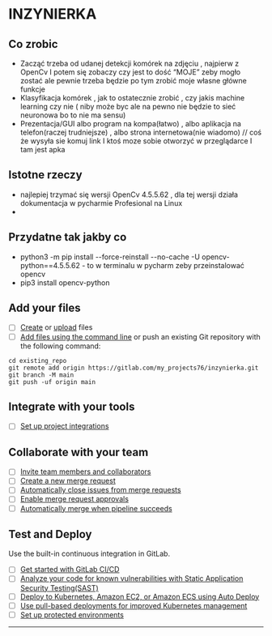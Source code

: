 # INZYNIERKA



## Co zrobic

- Zacząć trzeba od udanej detekcji komórek na zdjęciu , najpierw z OpenCv I potem się zobaczy czy jest to dość  “MOJE” zeby mogło zostać ale pewnie trzeba będzie po tym zrobić moje własne główne funkcje
- Klasyfikacja komórek , jak to ostatecznie zrobić , czy jakis machine learning czy nie ( niby może byc ale na pewno nie będzie to sieć neuronowa bo to nie ma sensu)
- Prezentacja/GUI  albo program na kompa(łatwo)  ,  albo  aplikacja na telefon(raczej trudniejsze)   ,   albo strona internetowa(nie wiadomo) // coś że wysyła sie komuj link I ktoś moze sobie otworzyć w przeglądarce I tam jest apka

## Istotne rzeczy
- najlepiej trzymać się wersji OpenCv  4.5.5.62  ,  dla tej wersji działa dokumentacja w pycharmie Profesional na Linux
- 

## Przydatne tak jakby co 
- python3 -m pip install --force-reinstall --no-cache -U opencv-python==4.5.5.62   -    to w terminalu w pycharm zeby przeinstalować opencv
- pip3 install opencv-python





## Add your files

- [ ] [Create](https://docs.gitlab.com/ee/user/project/repository/web_editor.html#create-a-file) or [upload](https://docs.gitlab.com/ee/user/project/repository/web_editor.html#upload-a-file) files
- [ ] [Add files using the command line](https://docs.gitlab.com/ee/gitlab-basics/add-file.html#add-a-file-using-the-command-line) or push an existing Git repository with the following command:

```
cd existing_repo
git remote add origin https://gitlab.com/my_projects76/inzynierka.git
git branch -M main
git push -uf origin main
```

## Integrate with your tools

- [ ] [Set up project integrations](https://gitlab.com/my_projects76/inzynierka/-/settings/integrations)

## Collaborate with your team

- [ ] [Invite team members and collaborators](https://docs.gitlab.com/ee/user/project/members/)
- [ ] [Create a new merge request](https://docs.gitlab.com/ee/user/project/merge_requests/creating_merge_requests.html)
- [ ] [Automatically close issues from merge requests](https://docs.gitlab.com/ee/user/project/issues/managing_issues.html#closing-issues-automatically)
- [ ] [Enable merge request approvals](https://docs.gitlab.com/ee/user/project/merge_requests/approvals/)
- [ ] [Automatically merge when pipeline succeeds](https://docs.gitlab.com/ee/user/project/merge_requests/merge_when_pipeline_succeeds.html)

## Test and Deploy

Use the built-in continuous integration in GitLab.

- [ ] [Get started with GitLab CI/CD](https://docs.gitlab.com/ee/ci/quick_start/index.html)
- [ ] [Analyze your code for known vulnerabilities with Static Application Security Testing(SAST)](https://docs.gitlab.com/ee/user/application_security/sast/)
- [ ] [Deploy to Kubernetes, Amazon EC2, or Amazon ECS using Auto Deploy](https://docs.gitlab.com/ee/topics/autodevops/requirements.html)
- [ ] [Use pull-based deployments for improved Kubernetes management](https://docs.gitlab.com/ee/user/clusters/agent/)
- [ ] [Set up protected environments](https://docs.gitlab.com/ee/ci/environments/protected_environments.html)

***

